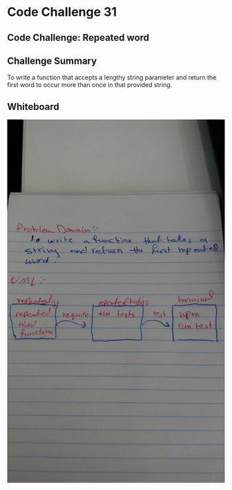 # Code Challenge 31

## Code Challenge: Repeated word

## Challenge Summary
To write a function that accepts a lengthy string parameter and return the first word to occur more than once in that provided string.

 ## Whiteboard 
 ![](img/challenge31.jpg)





